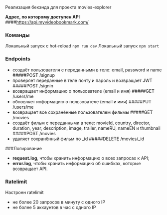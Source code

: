 Реализация бекэнда для проекта movies-explorer

**Адрес, по которому доступен API**
####https://api.myvideobookmark.com/

### Команды
Локальный запуск с hot-reload
`npm run dev`
Локальный запуск
`npm start`

### Endpoints
- создаёт пользователя с переданными в теле: email, password и name
#####POST /signup
- проверяет переданные в теле почту и пароль и возвращает JWT
#####POST /signin
- возвращает информацию о пользователе (email и имя)
#####GET /users/me
- обновляет информацию о пользователе (email и имя)
#####PUT /users/me
- возвращает все сохранённые пользователем фильмы
#####GET /movies
- создаёт фильм с переданными в теле:
  movieId, country, director, duration, year, description, image, trailer, nameRU, nameEN и thumbnail
#####POST /movies
- удаляет сохранённый фильм по _id
#####DELETE /movies/_id

###Логирование
- **request.log**, чтобы хранить информацию о всех запросах к API;
- **error.log**, чтобы хранить информацию об ошибках, которые возвращает API.

### Ratelimit
Настроен ratelimit
- не более 20 запросов в минуту с одного IP
- не более 5 аккаунтов в час с одного IP
